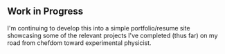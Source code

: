 ## Work in Progress

I'm continuing to develop this into a simple portfolio/resume site showcasing some of the relevant projects I've completed (thus far) on my road from chefdom toward experimental physicist.
